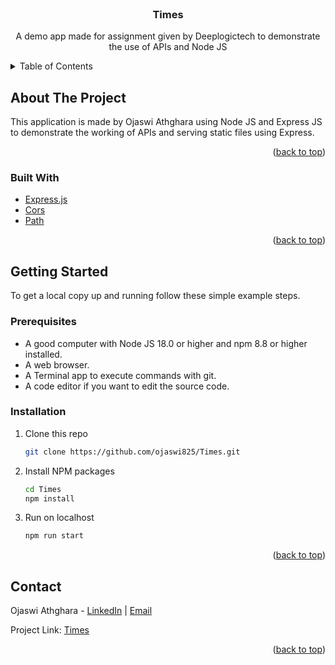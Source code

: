 <div id="top"></div>

<!-- PROJECT LOGO -->
<br />
<div align="center">
<h3 align="center">Times</h3>

<p align="center">
    A demo app made for assignment given by Deeplogictech to demonstrate the use of APIs and Node JS
<br />
</p>
</div>

<!-- TABLE OF CONTENTS -->
<details>
  <summary>Table of Contents</summary>
  <ol>
    <li>
      <a href="#about-the-project">About The Project</a>
      <ul>
        <li><a href="#built-with">Built With</a></li>
      </ul>
    </li>
    <li>
      <a href="#getting-started">Getting Started</a>
      <ul>
        <li><a href="#prerequisites">Prerequisites</a></li>
        <li><a href="#installation">Installation</a></li>
      </ul>
    </li>
    <li><a href="#contact">Contact</a></li>
  </ol>
</details>

<!-- ABOUT THE PROJECT -->

## About The Project

This application is made by Ojaswi Athghara using Node JS and Express JS to demonstrate the working of APIs and serving static files using Express.

<p align="right">(<a href="#top">back to top</a>)</p>

### Built With

-   [Express.js](https://expressjs.com/)
-   [Cors](https://www.npmjs.com/package/cors)
-   [Path](https://nodejs.org/api/path.html)

<p align="right">(<a href="#top">back to top</a>)</p>

<!-- GETTING STARTED -->

## Getting Started

To get a local copy up and running follow these simple example steps.

### Prerequisites

-   A good computer with Node JS 18.0 or higher and npm 8.8 or higher installed.
-   A web browser.
-   A Terminal app to execute commands with git.
-   A code editor if you want to edit the source code.

### Installation

1. Clone this repo
    ```sh
    git clone https://github.com/ojaswi825/Times.git
    ```
2. Install NPM packages

    ```sh
    cd Times
    npm install
    ```

3. Run on localhost
    ```sh
    npm run start
    ```

<p align="right">(<a href="#top">back to top</a>)</p>

<!-- CONTACT -->

## Contact

Ojaswi Athghara - [LinkedIn](https://linkedin.com/in/ojaswi825) | [Email](ojaswi.athghara98@gmail.com)

Project Link: [Times](https://github.com/ojaswi825/Times)

<p align="right">(<a href="#top">back to top</a>)</p>
